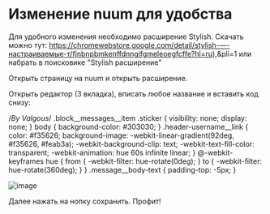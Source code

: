# Изменение nuum для удобства


Для удобного изменения необходимо расширение Stylish.
Скачать можно тут: https://chromewebstore.google.com/detail/stylish-—-настраиваемые-т/fjnbnpbmkenffdnngjfgmeleoegfcffe?hl=ru),&pli=1
или набрать в поисковике "Stylish расширение"


Открыть страницу на nuum и открыть расширение.

Открыть редактор (3 вкладка), вписать любое название и вставить код снизу:


/*By Valgous*/
.block__messages__item .sticker {
	visibility: none;
  display: none;
}
body {
  background-color: #303030;
}
.header-username__link {
    color: #f35626;
    background-image: -webkit-linear-gradient(92deg, #f35626, #feab3a);
    -webkit-background-clip: text;
    -webkit-text-fill-color: transparent;
    -webkit-animation: hue 60s infinite linear;
}
@-webkit-keyframes hue {
    from {
      -webkit-filter: hue-rotate(0deg);
    }
    to {
      -webkit-filter: hue-rotate(360deg);
    }
}
.message__body-text {
    padding-top: -5px;
}

![image](https://github.com/user-attachments/assets/eaf3b71f-2099-497a-8b57-a36d31fcbdb0)



Далее нажать на нопку сохранить. Профит!





